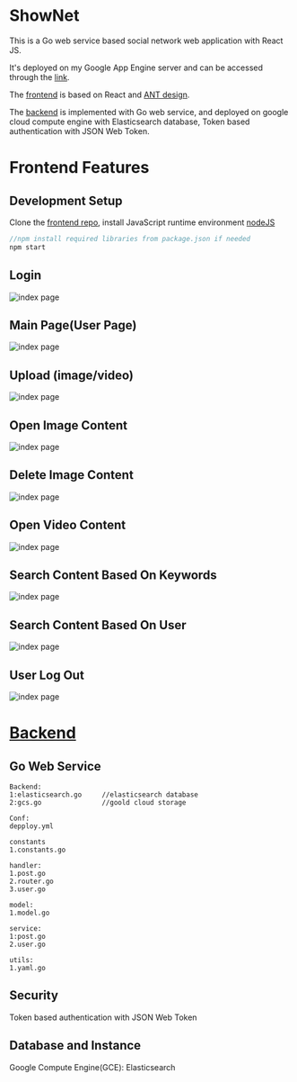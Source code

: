 



# ShowNet	

This is a Go web service based social network web application with React JS.

It's deployed on my Google App Engine server and can be accessed through the [link](http://35.192.53.45:9200).

The [frontend](ShowNet-web-frontend) is based on React and [ANT design](https://ant.design/docs/react/introduce).

The [backend](ShowNet-backend) is implemented with Go web service, and deployed on google cloud compute engine with Elasticsearch database, Token based authentication with JSON Web Token.

# Frontend Features

## Development Setup

Clone the [frontend repo](ShowNet-web-frontend), install JavaScript runtime environment [nodeJS](https://nodejs.org/en/)

```java
//npm install required libraries from package.json if needed
npm start
```

## Login

![index page](demo_image/login.png)

## Main Page(User Page)

![index page](demo_image/mainpage.jpg)

## Upload (image/video)

![index page](demo_image/uploadpost.jpg)

## Open Image Content

![index page](demo_image/imagecontent.jpg)

## Delete Image Content

![index page](demo_image/deletepage.jpg)

## Open Video Content

![index page](demo_image/videocontent.jpg)



## Search Content Based On Keywords 

![index page](demo_image/keywordsearch.jpg)

## Search Content Based On User 

![index page](demo_image/usersearch.jpg)

## User Log Out

![index page](demo_image/logout.jpg)



# [Backend](ShowNet-backend)

## Go Web Service 

```
Backend:
1:elasticsearch.go     //elasticsearch database
2:gcs.go               //goold cloud storage
```

```
Conf:
depploy.yml
```

```
constants
1.constants.go
```

```
handler:
1.post.go
2.router.go
3.user.go
```

```
model:
1.model.go
```

```
service:
1:post.go
2.user.go
```

```
utils:
1.yaml.go
```



## Security

Token based authentication with JSON Web Token

## Database and Instance

Google Compute Engine(GCE):  Elasticsearch
